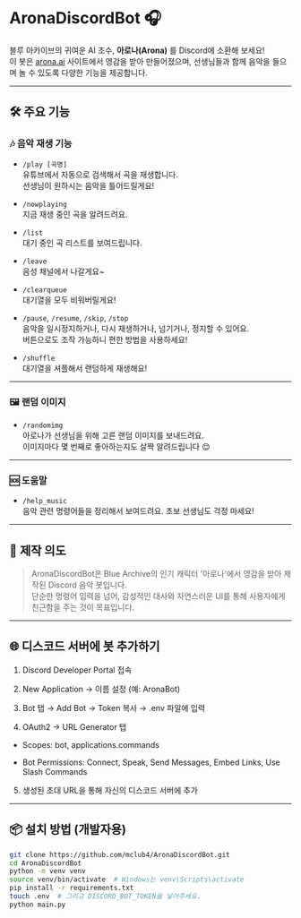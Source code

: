 # AronaDiscordBot 🎧

블루 아카이브의 귀여운 AI 조수, **아로나(Arona)** 를 Discord에 소환해 보세요!  
이 봇은 [arona.ai](https://arona.ai/) 사이트에서 영감을 받아 만들어졌으며, 선생님들과 함께 음악을 들으며 놀 수 있도록 다양한 기능을 제공합니다.

---

## 🛠 주요 기능

### 🎶 음악 재생 기능
- `/play [곡명]`  
  유튜브에서 자동으로 검색해서 곡을 재생합니다.  
  선생님이 원하시는 음악을 틀어드릴게요!

- `/nowplaying`  
  지금 재생 중인 곡을 알려드려요.

- `/list`  
  대기 중인 곡 리스트를 보여드립니다.

- `/leave`  
  음성 채널에서 나갈게요~

- `/clearqueue`  
  대기열을 모두 비워버릴게요!

- `/pause`, `/resume`, `/skip`, `/stop`  
  음악을 일시정지하거나, 다시 재생하거나, 넘기거나, 정지할 수 있어요.  
  버튼으로도 조작 가능하니 편한 방법을 사용하세요!

- `/shuffle`  
  대기열을 셔플해서 랜덤하게 재생해요!

---

### 🖼️ 랜덤 이미지
- `/randomimg`  
  아로나가 선생님을 위해 고른 랜덤 이미지를 보내드려요.  
  이미지마다 몇 번째로 좋아하는지도 살짝 알려드립니다 😌

---

### 🆘 도움말
- `/help_music`  
  음악 관련 명령어들을 정리해서 보여드려요. 초보 선생님도 걱정 마세요!

---

## 🧠 제작 의도

> AronaDiscordBot은 Blue Archive의 인기 캐릭터 '아로나'에서 영감을 받아 제작된 Discord 음악 봇입니다.  
> 단순한 명령어 입력을 넘어, 감성적인 대사와 자연스러운 UI를 통해 사용자에게 친근함을 주는 것이 목표입니다.

---

## 🌐 디스코드 서버에 봇 추가하기

1. Discord Developer Portal 접속

2. New Application → 이름 설정 (예: AronaBot)

3. Bot 탭 → Add Bot → Token 복사 → .env 파일에 입력

4. OAuth2 → URL Generator 탭

- Scopes: bot, applications.commands

- Bot Permissions: Connect, Speak, Send Messages, Embed Links, Use Slash Commands

5. 생성된 초대 URL을 통해 자신의 디스코드 서버에 추가

---

## 📦 설치 방법 (개발자용)

```bash
git clone https://github.com/mclub4/AronaDiscordBot.git
cd AronaDiscordBot
python -m venv venv
source venv/bin/activate  # Windows는 venv\Scripts\activate
pip install -r requirements.txt
touch .env  # 그리고 DISCORD_BOT_TOKEN을 넣어주세요.
python main.py

